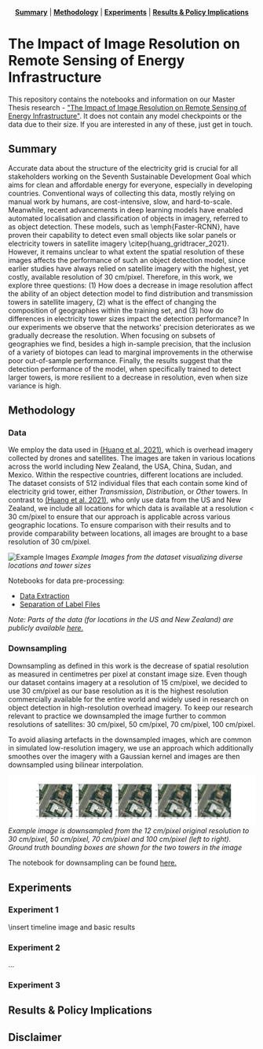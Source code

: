 <p align="center">
<b><a href="#summary">Summary</a></b>
|
<b><a href="#methodology">Methodology</a></b>
|
<b><a href="#experiments">Experiments</a></b>
|
<b><a href="#results">Results & Policy Implications</a></b>
</p>




# The Impact of Image Resolution on Remote Sensing of Energy Infrastructure

This repository contains the notebooks and information on our Master Thesis research - ["The Impact of Image Resolution on Remote Sensing of Energy Infrastructure"](https://github.com/LINKTOPDF.pdf). It does not contain any model checkpoints or the data due to their size. If you are interested in any of these, just get in touch.

## Summary

Accurate data about the structure of the electricity grid is crucial for all stakeholders working on the Seventh Sustainable Development Goal which aims for clean and affordable energy for everyone, especially in developing countries. Conventional ways of collecting this data, mostly relying on manual work by humans, are cost-intensive, slow, and hard-to-scale. Meanwhile, recent advancements in deep learning models have enabled automated localisation and classification of objects in imagery, referred to as object detection. These models, such as \emph{Faster-RCNN}, have proven their capability to detect even small objects like solar panels or electricity towers in satellite imagery \citep{huang_gridtracer_2021}. However, it remains unclear to what extent the spatial resolution of these images affects the performance of such an object detection model, since earlier studies have always relied on satellite imagery with the highest, yet costly, available resolution of 30 cm/pixel. Therefore, in this work, we explore three questions: (1) How does a decrease in image resolution affect the ability of an object detection model to find distribution and transmission towers in satellite imagery, (2) what is the effect of changing the composition of geographies within the training set, and (3) how do differences in electricity tower sizes impact the detection performance? In our experiments we observe that the networks' precision deteriorates as we gradually decrease the resolution. When focusing on subsets of geographies we find, besides a high in-sample precision, that the inclusion of a variety of biotopes can lead to marginal improvements in the otherwise poor out-of-sample performance. Finally, the results suggest that the detection performance of the model, when specifically trained to detect larger towers, is more resilient to a decrease in resolution, even when size variance is high.

## Methodology

### Data

We employ the data used in [(Huang et al. 2021)](https://arxiv.org/abs/2101.06390), which is overhead imagery collected by drones and satellites. The images are taken in various locations across the world including New Zealand, the USA, China, Sudan, and Mexico. Within the respective countries, different locations are included. The dataset consists of 512 individual files that each contain some kind of electricity grid tower, either _Transmission_, _Distribution_, or _Other_ towers. In contrast to [(Huang et al. 2021)](https://arxiv.org/abs/2101.06390), who only use data from the US and New Zealand, we include all locations for which data is available at a resolution < 30 cm/pixel to ensure that our approach is applicable across various geographic locations. To ensure comparison with their results and to provide comparability between locations, all images are brought to a base resolution of 30 cm/pixel.

![Example Images](https://github.com/Hertie-Thesis-Halkenhaeusser-Rabe/Thesis-Code-Base/blob/main/figures/example_images_dataset.png)
*Example Images from the dataset visualizing diverse locations and tower sizes*


Notebooks for data pre-processing:
- [Data Extraction](https://github.com/Hertie-Thesis-Halkenhaeusser-Rabe/Thesis-Code-Base/blob/main/scripts/01_Data_Extraction.ipynb)
- [Separation of Label Files](https://github.com/Hertie-Thesis-Halkenhaeusser-Rabe/Thesis-Code-Base/blob/main/scripts/03_Separate_Labels_Files.ipynb)


_Note: Parts of the data (for locations in the US and New Zealand) are publicly available [here.](https://figshare.com/articles/dataset/Electric_Transmission_Infrastructure_Satellite_Imagery_Dataset_for_Computer_Vision/14935434)_

### Downsampling

Downsampling as defined in this work is the decrease of spatial resolution as measured in centimetres per pixel at constant image size. Even though our dataset contains imagery at a resolution of 15 cm/pixel, we decided to use 30 cm/pixel as our base resolution as it is the highest resolution commercially available for the entire world and widely used in research on object detection in high-resolution overhead imagery. To keep our research relevant to practice we downsampled the image further to common resolutions of satellites: 30 cm/pixel, 50 cm/pixel, 70 cm/pixel, 100 cm/pixel.

To avoid aliasing artefacts in the downsampled images, which are common in simulated low-resolution imagery, we use an approach which additionally smoothes over the imagery with a Gaussian kernel and images are then downsampled using bilinear interpolation.

![Downsampling](https://github.com/Hertie-Thesis-Halkenhaeusser-Rabe/Thesis-Code-Base/blob/main/figures/image_downsampled.png)
*Example image is downsampled from the 12 cm/pixel original resolution to 30 cm/pixel, 50 cm/pixel, 70 cm/pixel and 100 cm/pixel (left to right). Ground truth bounding boxes are shown for the two towers in the image*

The notebook for downsampling can be found [here.](https://github.com/Hertie-Thesis-Halkenhaeusser-Rabe/Thesis-Code-Base/blob/main/scripts/02_Downsampling.ipynb)


## Experiments

### Experiment 1

\insert timeline image and basic results

### Experiment 2

...

### Experiment 3

## Results & Policy Implications

## Disclaimer
